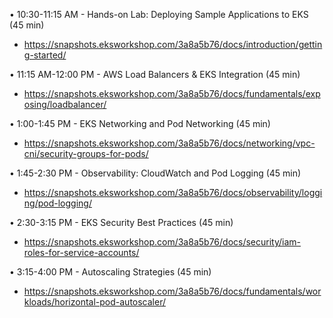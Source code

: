 

• 10:30-11:15 AM - Hands-on Lab: Deploying Sample Applications to EKS (45 min)
* https://snapshots.eksworkshop.com/3a8a5b76/docs/introduction/getting-started/ 

• 11:15 AM-12:00 PM - AWS Load Balancers & EKS Integration (45 min)
* https://snapshots.eksworkshop.com/3a8a5b76/docs/fundamentals/exposing/loadbalancer/

• 1:00-1:45 PM - EKS Networking and Pod Networking (45 min)
* https://snapshots.eksworkshop.com/3a8a5b76/docs/networking/vpc-cni/security-groups-for-pods/

• 1:45-2:30 PM - Observability: CloudWatch and Pod Logging (45 min)
* https://snapshots.eksworkshop.com/3a8a5b76/docs/observability/logging/pod-logging/

• 2:30-3:15 PM - EKS Security Best Practices (45 min)
* https://snapshots.eksworkshop.com/3a8a5b76/docs/security/iam-roles-for-service-accounts/

• 3:15-4:00 PM - Autoscaling Strategies (45 min)
* https://snapshots.eksworkshop.com/3a8a5b76/docs/fundamentals/workloads/horizontal-pod-autoscaler/

